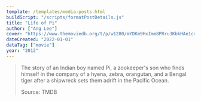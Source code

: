 ```yaml
---
template: /templates/media-posts.html
buildScript: "/scripts/formatPostDetails.js"
title: "Life of Pi"
author: ["Ang Lee"]
cover: "https://www.themoviedb.org/t/p/w1280/mYDKm9HxImm8PRru3KbkHAe1cmk.jpg"
dateCreated: "2022-01-01"
dataTag: ["movie"]
year: "2012"
---
```


> The story of an Indian boy named Pi, a zookeeper's son who finds himself in the company of a hyena, zebra, orangutan, and a Bengal tiger after a shipwreck sets them adrift in the Pacific Ocean.
>
> Source: TMDB
